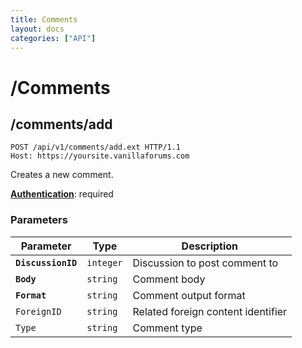 ```yaml
---
title: Comments
layout: docs
categories: ["API"]
---
```


# /Comments

## /comments/add

```http
POST /api/v1/comments/add.ext HTTP/1.1
Host: https://yoursite.vanillaforums.com
```

Creates a new comment.

[__Authentication__](../#making-api-calls): required

### Parameters

Parameter           | Type      | Description
---                 | ---       | ---
__`DiscussionID`__  | `integer` | Discussion to post comment to
__`Body`__          | `string`  | Comment body
__`Format`__        | `string`  | Comment output format
`ForeignID`         | `string`  | Related foreign content identifier
`Type`              | `string`  | Comment type

